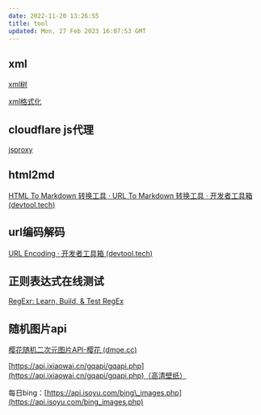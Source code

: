 ```yaml
---
date: 2022-11-20 13:26:55
title: tool
updated: Mon, 27 Feb 2023 16:07:53 GMT
---
```

## xml

[xml树](https://bfotool.com/zh/xml-viewer)

[xml格式化](https://c.runoob.com/front-end/710/)

## cloudflare js代理

[jsproxy](https://g.junezate.ml)

## html2md

[HTML To Markdown 转换工具 · URL To Markdown 转换工具 · 开发者工具箱 (devtool.tech)](https://devtool.tech/html-md)

## url编码解码

[URL Encoding · 开发者工具箱 (devtool.tech)](https://devtool.tech/url-encode)

## 正则表达式在线测试

[RegExr: Learn, Build, & Test RegEx](https://regexr.com/)

## 随机图片api

[樱花随机二次元图片API-樱花 (dmoe.cc)](https://www.dmoe.cc/)

[https://api.ixiaowai.cn/gqapi/gqapi.php](https://api.ixiaowai.cn/gqapi/gqapi.php)（高清壁纸）

每日bing：[https://api.isoyu.com/bing\_images.php](https://api.isoyu.com/bing_images.php)
